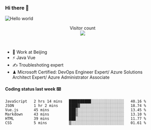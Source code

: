 ### Hi there 👋

<img src="https://raw.githubusercontent.com/sagar-viradiya/sagar-viradiya/master/resources/banner.png" alt="Hello world">
<p align="center"> 
  Visitor count<br/>
  <img src="https://profile-counter.glitch.me/youszoe/count.svg" />
</p>
<br/>

- 🍻 Work at Beijing 
- ⚡ Java Vue
- ✍️ Troubleshoting expert
- ♟  Microsoft Certified: DevOps Engineer Expert/ Azure Solutions Architect Expert/ Azure Administrator Associate

#### Coding status last week ⌨️

<!--START_SECTION:waka-->

```text
JavaScript   2 hrs 14 mins   ██████████░░░░░░░░░░░░░░░   40.16 %
JSON         1 hr 2 mins     ████▓░░░░░░░░░░░░░░░░░░░░   18.74 %
Vue.js       45 mins         ███▒░░░░░░░░░░░░░░░░░░░░░   13.45 %
Markdown     43 mins         ███▒░░░░░░░░░░░░░░░░░░░░░   13.10 %
HTML         39 mins         ███░░░░░░░░░░░░░░░░░░░░░░   11.77 %
CSS          5 mins          ▒░░░░░░░░░░░░░░░░░░░░░░░░   01.61 %
```

<!--END_SECTION:waka-->

<br/>
<center><img src="http://ghchart.rshah.org/409ba5/yousazoe" alt="" /></center>


